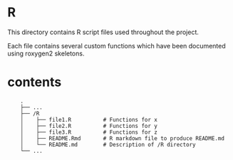 
<!-- README.md is generated from README.Rmd. Please edit that file -->

# R

This directory contains R script files used throughout the project.

Each file contains several custom functions which have been documented
using roxygen2 skeletons.

# contents

``` 
    .
    ├── ...
    ├── /R
    │    ├── file1.R          # Functions for x
    │    ├── file2.R          # Functions for y
    │    ├── file3.R          # Functions for z
    │    ├── README.Rmd       # R markdown file to produce README.md
    │    └── README.md        # Description of /R directory
    └── ...
```
